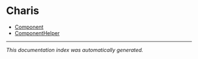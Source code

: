 # Charis
- [Component](Component.md)
- [ComponentHelper](ComponentHelper.md)

---

*This documentation index was automatically generated.*
